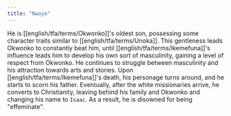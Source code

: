 ```yaml
---
title: "Nwoye"
---
```

He is [[english/tfa/terms/Okwonko]]'s oldest son, possessing some character traits similar to [[english/tfa/terms/Unoka]]. This gentleness leads Okwonko to constantly beat him, until [[english/tfa/terms/Ikemefuna]]'s influence leads him to develop his own sort of masculinity, gaining a level of respect from Okwonko. He continues to struggle between masculinity and his attraction towards arts and stories. Upon [[english/tfa/terms/Ikemefuna]]'s death, his personage turns around, and he starts to scorn his father. Eventually, after the white missionaries arrive, he converts to Christianity, leaving behind his family and Okwonko and changing his name to `Isaac`. As a result, he is disowned for being "effeminate".